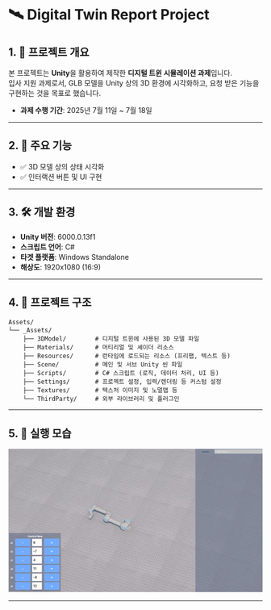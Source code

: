 # 🛰️ Digital Twin Report Project

## 1. 📌 프로젝트 개요

본 프로젝트는 **Unity**을 활용하여 제작한 **디지털 트윈 시뮬레이션 과제**입니다.  
입사 지원 과제로서, GLB 모델을 Unity 상의 3D 환경에 시각화하고, 요청 받은 기능을 구현하는 것을 목표로 했습니다.

- **과제 수행 기간**: 2025년 7월 11일 ~ 7월 18일

---

## 2. 🎯 주요 기능

- ✅ 3D 모델 상의 상태 시각화
- ✅ 인터랙션 버튼 및 UI 구현

---

## 3. 🛠️ 개발 환경

- **Unity 버전**: 6000.0.13f1
- **스크립트 언어**: C#
- **타겟 플랫폼**: Windows Standalone
- **해상도**: 1920x1080 (16:9)

---

## 4. 📂 프로젝트 구조

```plaintext
Assets/
└── _Assets/
    ├── 3DModel/        # 디지털 트윈에 사용된 3D 모델 파일
    ├── Materials/      # 머티리얼 및 셰이더 리소스
    ├── Resources/      # 런타임에 로드되는 리소스 (프리팹, 텍스트 등)
    ├── Scene/          # 메인 및 서브 Unity 씬 파일
    ├── Scripts/        # C# 스크립트 (로직, 데이터 처리, UI 등)
    ├── Settings/       # 프로젝트 설정, 입력/렌더링 등 커스텀 설정
    ├── Textures/       # 텍스처 이미지 및 노멀맵 등
    └── ThirdParty/     # 외부 라이브러리 및 플러그인
```

---

## 5. 🎥 실행 모습

![시연 장면](https://github.com/DevHwangIT/DigitalTwin/blob/main/Result.gif)

---
